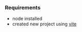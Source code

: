 ### Requirements
<!-- cate # uri pun, e h-ul respectiv dinhtml -->

- node installed
- created new project using [vite](https://vitejs.dev/guide/)<!-- [numele linkului](unde duce linkul) -->

